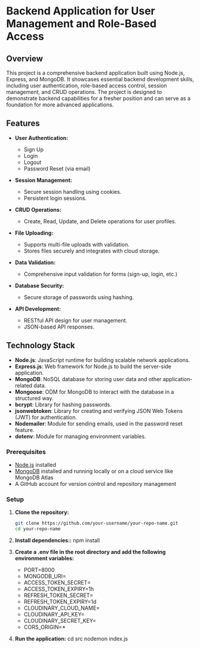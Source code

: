 # Backend Application for User Management and Role-Based Access

## Overview

This project is a comprehensive backend application built using Node.js, Express, and MongoDB. It showcases essential backend development skills, including user authentication, role-based access control, session management, and CRUD operations. The project is designed to demonstrate backend capabilities for a fresher position and can serve as a foundation for more advanced applications.

## Features

- **User Authentication:**
  - Sign Up
  - Login
  - Logout
  - Password Reset (via email)

- **Session Management:**
  - Secure session handling using cookies.
  - Persistent login sessions.

- **CRUD Operations:**
  - Create, Read, Update, and Delete operations for user profiles.

- **File Uploading:**
  - Supports multi-file uploads with validation.
  - Stores files securely and integrates with cloud storage.

- **Data Validation:**
  - Comprehensive input validation for forms (sign-up, login, etc.)

- **Database Security:**
  - Secure storage of passwords using hashing.

- **API Development:**
  - RESTful API design for user management.
  - JSON-based API responses.

## Technology Stack

- **Node.js**: JavaScript runtime for building scalable network applications.
- **Express.js**: Web framework for Node.js to build the server-side application.
- **MongoDB**: NoSQL database for storing user data and other application-related data.
- **Mongoose**: ODM for MongoDB to interact with the database in a structured way.
- **bcrypt**: Library for hashing passwords.
- **jsonwebtoken**: Library for creating and verifying JSON Web Tokens (JWT) for authentication.
- **Nodemailer**: Module for sending emails, used in the password reset feature.
- **dotenv**: Module for managing environment variables.

### Prerequisites

- [Node.js](https://nodejs.org/) installed
- [MongoDB](https://www.mongodb.com/) installed and running locally or on a cloud service like MongoDB Atlas
- A GitHub account for version control and repository management

### Setup

1. **Clone the repository:**

   ```bash
   git clone https://github.com/your-username/your-repo-name.git
   cd your-repo-name

2. **Install dependencies::**
    npm install

3. **Create a .env file in the root directory and add the following environment variables:**
    - PORT=8000
    - MONGODB_URI=
    - ACCESS_TOKEN_SECRET=
    - ACCESS_TOKEN_EXPIRY=1h
    - REFRESH_TOKEN_SECRET=
    - REFRESH_TOKEN_EXPIRY=1d
    - CLOUDINARY_CLOUD_NAME=
    - CLOUDINARY_API_KEY=
    - CLOUDINARY_SECRET_KEY=
    - CORS_ORIGIN=*

4. **Run the application:**
    cd src
    nodemon index.js

